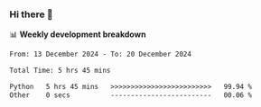 ### Hi there 👋

<!--
**rajaahdjey/rajaahdjey** is a ✨ _special_ ✨ repository because its `README.md` (this file) appears on your GitHub profile.

Here are some ideas to get you started:

- 🔭 I’m currently working on ...
- 🌱 I’m currently learning ...
- 👯 I’m looking to collaborate on ...
- 🤔 I’m looking for help with ...
- 💬 Ask me about ...
- 📫 How to reach me: ...
- 😄 Pronouns: ...
- ⚡ Fun fact: ...
-->

📊 **Weekly development breakdown**
<!--START_SECTION:waka-->

```txt
From: 13 December 2024 - To: 20 December 2024

Total Time: 5 hrs 45 mins

Python   5 hrs 45 mins   >>>>>>>>>>>>>>>>>>>>>>>>>   99.94 %
Other    0 secs          -------------------------   00.06 %
```

<!--END_SECTION:waka-->
